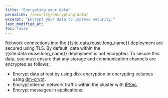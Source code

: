 ```yaml
---
title: "Encrypting your data"
permalink: /security/encrypting-data/
excerpt: "Encrypt your data to improve security."
last_modified_at: 
toc: false
---
```


Network connections into the {{site.data.reuse.long_name}} deployment are secured using TLS. By default, data within the {{site.data.reuse.long_name}} deployment is not encrypted. To secure this data, you must ensure that any storage and communication channels are encrypted as follows:

* Encrypt data at rest by using disk encryption or encrypting volumes using [dm-crypt](https://www.ibm.com/support/knowledgecenter/SSBS6K_3.1.0/installing/etcd.html).
* Encrypt internal network traffic within the cluster with [IPSec](https://www.ibm.com/support/knowledgecenter/SSBS6K_3.1.0/installing/ipsec_mesh.html).
* Encrypt messages in applications.
